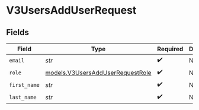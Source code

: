 # V3UsersAddUserRequest


## Fields

| Field                                                                      | Type                                                                       | Required                                                                   | Description                                                                |
| -------------------------------------------------------------------------- | -------------------------------------------------------------------------- | -------------------------------------------------------------------------- | -------------------------------------------------------------------------- |
| `email`                                                                    | *str*                                                                      | :heavy_check_mark:                                                         | N/A                                                                        |
| `role`                                                                     | [models.V3UsersAddUserRequestRole](../models/v3usersadduserrequestrole.md) | :heavy_check_mark:                                                         | N/A                                                                        |
| `first_name`                                                               | *str*                                                                      | :heavy_check_mark:                                                         | N/A                                                                        |
| `last_name`                                                                | *str*                                                                      | :heavy_check_mark:                                                         | N/A                                                                        |